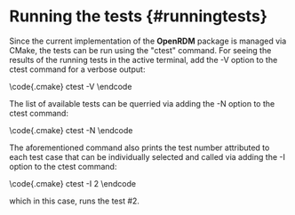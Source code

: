 Running the tests    {#runningtests}
=================

Since the current implementation of the <b>OpenRDM</b> package is managed via CMake,
the tests can be run using the "ctest" command. For seeing the results of the running
tests in the active terminal, add the -V option to the ctest command for a verbose output:

\code{.cmake}
ctest -V
\endcode

The list of available tests can be querried via adding the -N option to the ctest command:

\code{.cmake}
ctest -N
\endcode

The aforementioned command also prints the test number attributed to each test case that can
be individually selected and called via adding the -I option to the ctest command:

\code{.cmake}
ctest -I 2
\endcode

which in this case, runs the test \#2.
